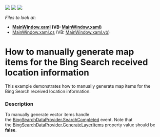 <!-- default badges list -->
![](https://img.shields.io/endpoint?url=https://codecentral.devexpress.com/api/v1/VersionRange/128571674/22.2.2%2B)
[![](https://img.shields.io/badge/Open_in_DevExpress_Support_Center-FF7200?style=flat-square&logo=DevExpress&logoColor=white)](https://supportcenter.devexpress.com/ticket/details/T189452)
[![](https://img.shields.io/badge/📖_How_to_use_DevExpress_Examples-e9f6fc?style=flat-square)](https://docs.devexpress.com/GeneralInformation/403183)
<!-- default badges end -->
<!-- default file list -->
*Files to look at*:

* **[MainWindow.xaml](./CS/MapControl_ManualSearch/MainWindow.xaml) (VB: [MainWindow.xaml](./VB/MapControl_ManualSearch/MainWindow.xaml))**
* [MainWindow.xaml.cs](./CS/MapControl_ManualSearch/MainWindow.xaml.cs) (VB: [MainWindow.xaml.vb](./VB/MapControl_ManualSearch/MainWindow.xaml.vb))
<!-- default file list end -->
# How to manually generate map items for the Bing Search received location information


This example demonstrates how to manually generate map items for the Bing Search received location information.


<h3>Description</h3>

To manually generate vector items handle the&nbsp;<a href="https://documentation.devexpress.com/#wpf/DevExpressXpfMapBingSearchDataProvider_SearchCompletedtopic">BingSearchDataProvider.SearchCompleted</a> event. Note that the&nbsp;<a href="https://documentation.devexpress.com/#wpf/DevExpressXpfMapInformationDataProviderBase_GenerateLayerItemstopic">BingSearchDataProvider.GenerateLayerItems</a> property value should be <strong>false</strong>.

<br/>


